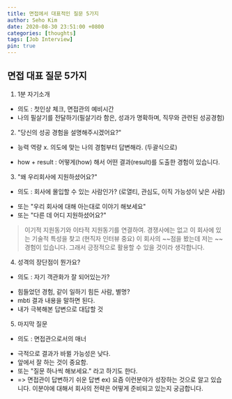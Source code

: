 ```yaml
---
title: 면접에서 대표적인 질문 5가지
author: Seho Kim
date: 2020-08-30 23:51:00 +0800
categories: [thoughts]
tags: [Job Interview]
pin: true
---
```


## **면접 대표 질문 5가지**

1. 1분 자기소개
* 의도 : 첫인상 체크, 면접관의 예비시간
* 나의 필살기를 전달하기(필살기라 함은, 성과가 명확하며, 직무와 관련된 성공경험)

2. "당신의 성공 경험을 설명해주시겠어요?"
* 능력 역량 x. 의도에 맞는 나의 경험부터 답변해라. (두괄식으로)
- how + result : 어떻게(how) 해서 어떤 결과(result)를 도출한 경험이 있습니다.

3. "왜 우리회사에 지원하셨어요?"
* 의도 : 회사에 몰입할 수 있는 사람인가? (로열티, 관심도, 이직 가능성이 낮은 사람)
- 또는 "우리 회사에 대해 아는대로 이야기 해보세요"
- 또는 "다른 데 어디 지원하셨어요?"

> 이기적 지원동기와 이타적 지원동기를 연결하여.
> 경쟁사에는 없고 이 회사에 있는 기술적 특성을 찾고 (현직자 인터뷰 중요)
> 이 회사의 ~~점을 봤는데 저는 ~~경험이 있습니다. 그래서 긍정적으로 활용할 수 있을 것이라 생각합니다.

4. 성격의 장단점이 뭔가요?
* 의도 : 자기 객관화가 잘 되어있는가?
- 힘들었던 경험, 같이 일하기 힘든 사람, 별명?
- mbti 결과 내용을 말하면 된다.
- 내가 극복해본 답변으로 대답할 것

5. 마지막 질문
* 의도 : 면접관으로서의 매너
- 극적으로 결과가 바뀔 가능성은 낮다.
- 앞에서 잘 하는 것이 중요함.
- 또는 "질문 하나씩 해보세요." 라고 하기도 한다.
- => 면접관이 답변하기 쉬운 답변 ex) 요즘 이런분야가 성장하는 것으로 알고 있습니다. 이분야에 대해서 회사의 전략은 어떻게 준비되고 있는지 궁금합니다.